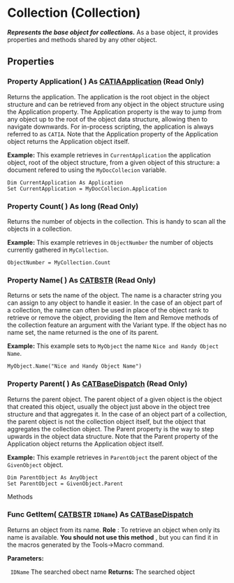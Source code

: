 # Collection (Collection)

**_Represents the base object for collections._**
As a base object, it provides properties and methods shared by any other object.

## Properties

### Property **Application**( ) As [CATIAApplication](../InfInterfaces/interface_Application_26636.md) (Read Only)

Returns the application. The application is the root object in the object structure and can be retrieved from any object in the object structure using the Application property. The Application property is the way to jump from any object up to the root of the object data structure, allowing then to navigate downwards. For in-process scripting, the application is always referred to as `CATIA`. Note that the Application property of the Application object returns the Application object itself.

**Example:**      This example retrieves in `CurrentApplication` the application object, root of the object structure, from a given object of this structure: a document refered to using the `MyDocCollecion` variable.

```VBScript
Dim CurrentApplication As Application
Set CurrentApplication = MyDocCollecion.Application

```

### Property **Count**( ) As long (Read Only)

Returns the number of objects in the collection. This is handy to scan all the objects in a collection.

**Example:**      This example retrieves in `ObjectNumber` the number of objects currently gathered in `MyCollection`.

```VBScript
ObjectNumber = MyCollection.Count

```

### Property **Name**( ) As [CATBSTR](../System/typedef_CATBSTR_8129.md) (Read Only)

Returns or sets the name of the object. The name is a character string you can assign to any object to handle it easier. In the case of an object part of a collection, the name can often be used in place of the object rank to retrieve or remove the object, providing the Item and Remove methods of the collection feature an argument with the Variant type. If the object has no name set, the name returned is the one of its parent.

**Example:**      This example sets to `MyObject` the name `Nice and Handy Object Name`.

```VBScript
MyObject.Name("Nice and Handy Object Name")

```

### Property **Parent**( ) As [CATBaseDispatch](../System/interface_CATBaseDispatch_45333.md) (Read Only)

Returns the parent object. The parent object of a given object is the object that created this object, usually the object just above in the object tree structure and that aggregates it. In the case of an object part of a collection, the parent object is not the collection object itself, but the object that aggregates the collection object. The Parent property is the way to step upwards in the object data structure. Note that the Parent property of the Application object returns the Application object itself.

**Example:**      This example retrieves in `ParentObject` the parent object of the `GivenObject` object.

```VBScript
Dim ParentObject As AnyObject
Set ParentObject = GivenObject.Parent

```

Methods

### Func **GetItem**( [CATBSTR](../System/typedef_CATBSTR_8129.md)  `IDName`) As [CATBaseDispatch](../System/interface_CATBaseDispatch_45333.md)

Returns an object from its name.
**Role** : To retrieve an object when only its name is available. **You should not use this method** , but you can find it in the macros generated by the Tools->Macro command.

**Parameters:**

` IDName`      The searched obect name
**Returns:**      The searched object